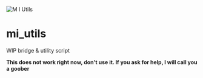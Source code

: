![M I  Utils](https://github.com/user-attachments/assets/cebc50a7-0821-4f15-b30f-8aa28fb7610d)
# mi_utils
WIP bridge & utility script

**This does not work right now, don't use it. If you ask for help, I will call you a goober**
